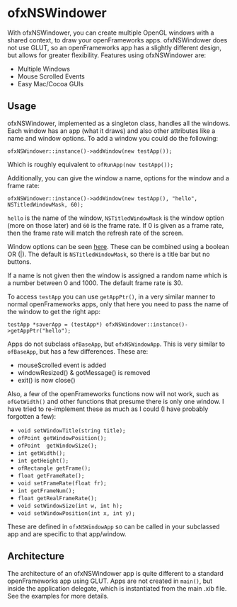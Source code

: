 ofxNSWindower
=============

With ofxNSWindower, you can create multiple OpenGL windows with a shared context, to draw your openFrameworks apps. ofxNSWindower does not use GLUT, so an openFrameworks app has a slightly different design, but allows for greater flexibility. Features using ofxNSWindower are:

* Multiple Windows
* Mouse Scrolled Events
* Easy Mac/Cocoa GUIs


Usage
-----

ofxNSWindower, implemented as a singleton class, handles all the windows. Each window has an app (what it draws) and also other attributes like a name and window options. To add a window you could do the following:

`ofxNSWindower::instance()->addWindow(new testApp());`

Which is roughly equivalent to `ofRunApp(new testApp());`

Additionally, you can give the window a name, options for the window and a frame rate:

`ofxNSWindower::instance()->addWindow(new testApp(), "hello", NSTitledWindowMask, 60);`

`hello` is the name of the window, `NSTitledWindowMask` is the window option (more on those later) and `60` is the frame rate. If 0 is given as a frame rate, then the frame rate will match the refresh rate of the screen.

Window options can be seen [here](https://developer.apple.com/library/mac/#documentation/Cocoa/Reference/ApplicationKit/Classes/NSWindow_Class/Reference/Reference.html). These can be combined using a boolean OR (|). The default is `NSTitledWindowMask`, so there is a title bar but no buttons.

If a name is not given then the window is assigned a random name which is a number between 0 and 1000. The default frame rate is 30.

To access `testApp` you can use `getAppPtr()`, in a very similar manner to normal openFrameworks apps, only that here you need to pass the name of the window to get the right app:

`testApp *saverApp = (testApp*) ofxNSWindower::instance()->getAppPtr("hello");`


Apps do not subclass `ofBaseApp`, but `ofxNSWindowApp`. This is very similar to `ofBaseApp`, but has a few differences. These are:

* mouseScrolled event is added
* windowResized() & gotMessage() is removed
* exit() is now close()

Also, a few of the openFrameworks functions now will not work, such as `ofGetWidth()` and other functions that presume there is only one window. I have tried to re-implement these as much as I could (I have probably forgotten a few):

* `void setWindowTitle(string title);`
* `ofPoint getWindowPosition();`
* `ofPoint	getWindowSize();`
* `int getWidth();`
* `int getHeight();`
* `ofRectangle getFrame();`
* `float getFrameRate();`
* `void setFrameRate(float fr);`
* `int getFrameNum();`
* `float getRealFrameRate();`
* `void setWindowSize(int w, int h);`
* `void setWindowPosition(int x, int y);`

These are defined in `ofxNSWindowApp` so can be called in your subclassed app and are specific to that app/window.


Architecture
------------

The architecture of an ofxNSWindower app is quite different to a standard openFrameworks app using GLUT. Apps are not created in `main()`, but inside the application delegate, which is instantiated from the main .xib file. See the examples for more details.
